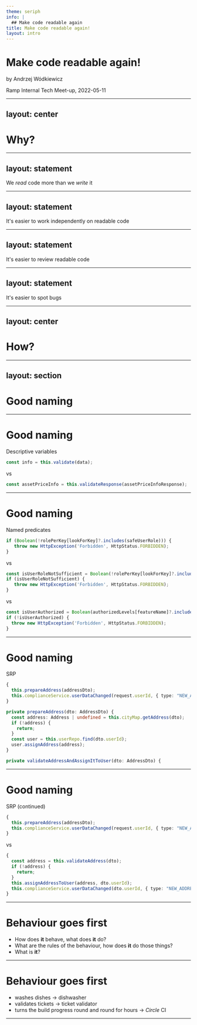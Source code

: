 ```yaml
---
theme: seriph
info: |
  ## Make code readable again
title: Make code readable again!
layout: intro
---
```


# Make code readable again!

by Andrzej Wódkiewicz

Ramp Internal Tech Meet-up, 2022-05-11



---
layout: center
---

# Why?

---
layout: statement
---


We *read* code more than we *write* it

<!--
Optimize the code for reading, 
it's harder to read code than to write it
-->

---
layout: statement
---

It's easier to work independently on readable code

<!--
As an author make sure that nobody will ever try to contact you about the things you wrote.
Ever. 
-->

---
layout: statement
---

It's easier to review readable code

<!--
Make a brand out of your work.
Do such a good job that your colleagues will not want to review anybody else's code ever again. 
Other people will review your work faster... *click*
-->


---
layout: statement
---

It's easier to spot bugs

<!--
...and find potential bugs quicker. Maybe you'll even find them yourself before you create a PR.
-->


---
layout: center
---

# How?

---
layout: section
---

# Good naming

---

# Good naming

Descriptive variables

```ts
const info = this.validate(data);
```

<v-click>

vs

</v-click>

<v-click>

```ts
const assetPriceInfo = this.validateResponse(assetPriceInfoResponse);
```

</v-click>

---

# Good naming

Named predicates

```ts
if (Boolean(!rolePerKey[lookForKey]?.includes(safeUserRole))) {
   throw new HttpException('Forbidden', HttpStatus.FORBIDDEN);
}
```

<v-click>

vs

</v-click>

<v-click>

```ts
const isUserRoleNotSufficient = Boolean(!rolePerKey[lookForKey]?.includes(safeUserRole));
if (isUserRoleNotSufficient) {
   throw new HttpException('Forbidden', HttpStatus.FORBIDDEN);
}
```

</v-click>

<v-click>

vs

</v-click>

<v-click>

```ts
const isUserAuthorized = Boolean(authorizedLevels[featureName]?.includes(userLevel));
if (!isUserAuthorized) {
  throw new HttpException('Forbidden', HttpStatus.FORBIDDEN);
}
```

</v-click>

---

# Good naming

<v-click>

SRP

</v-click> 


<v-click>

```ts
{
  this.prepareAddress(addressDto);
  this.complianceService.userDataChanged(request.userId, { type: "NEW_ADDRESS", address });
}
```

</v-click>

<v-click>

```ts {all|6-7|all}
private prepareAddress(dto: AddressDto) {
  const address: Address | undefined = this.cityMap.getAddress(dto);
  if (!address) {
    return;
  }
  const user = this.userRepo.find(dto.userId);
  user.assignAddress(address);
}
```

</v-click>


<v-click>

```ts
private validateAddressAndAssignItToUser(dto: AddressDto) {
```

</v-click>

---

# Good naming

<v-click>

SRP (continued)

</v-click> 

<v-click>

```ts
{
  this.prepareAddress(addressDto);
  this.complianceService.userDataChanged(request.userId, { type: "NEW_ADDRESS", address });
}
```

vs

```ts
{
  const address = this.validateAddress(dto);
  if (!address) {
    return;
  }
  this.assignAddressToUser(address, dto.userId);
  this.complianceService.userDataChanged(dto.userId, { type: "NEW_ADDRESS", address });
}
```

</v-click>

---

# Behaviour goes first

<v-click>

- How does **it** behave, what does **it** do?
- What are the rules of the behaviour, how does **it** do those things?
- What is **it**?

</v-click>

<!-- 
Names convey some meaning.

- unknown responsiblity

- wrong conetxt
-->

---

# Behaviour goes first

<v-clicks>

- washes dishes -> dishwasher
- validates tickets -> ticket validator
- turns the build progress round and round for hours -> *Circle* CI 

</v-clicks>

---